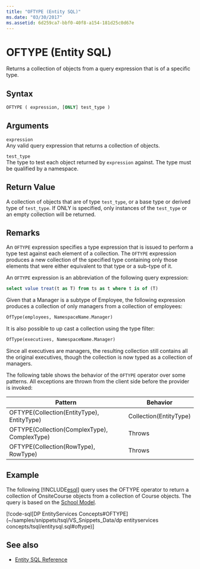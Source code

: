 ```yaml
---
title: "OFTYPE (Entity SQL)"
ms.date: "03/30/2017"
ms.assetid: 6d259ca7-bbf0-40f8-a154-181d25c0d67e
---
```

# OFTYPE (Entity SQL)
Returns a collection of objects from a query expression that is of a specific type.  
  
## Syntax  
  
```sql  
OFTYPE ( expression, [ONLY] test_type )  
```  
  
## Arguments  
 `expression`  
 Any valid query expression that returns a collection of objects.  
  
 `test_type`  
 The type to test each object returned by `expression` against. The type must be qualified by a namespace.  
  
## Return Value  
 A collection of objects that are of type `test_type`, or a base type or derived type of `test_type`. If ONLY is specified, only instances of the `test_type` or an empty collection will be returned.  
  
## Remarks  
 An `OFTYPE` expression specifies a type expression that is issued to perform a type test against each element of a collection.  The `OFTYPE` expression produces a new collection of the specified type containing only those elements that were either equivalent to that type or a sub-type of it.  
  
 An `OFTYPE` expression is an abbreviation of the following query expression:  
  
```sql  
select value treat(t as T) from ts as t where t is of (T)  
```  
  
 Given that a Manager is a subtype of Employee, the following expression produces a collection of only managers from a collection of employees:  
  
```sql  
OfType(employees, NamespaceName.Manager)  
```  
  
 It is also possible to up cast a collection using the type filter:  
  
```sql
OfType(executives, NamespaceName.Manager)  
```  
  
 Since all executives are managers, the resulting collection still contains all the original executives, though the collection is now typed as a collection of managers.  
  
 The following table shows the behavior of the `OFTYPE` operator over some patterns. All exceptions are thrown from the client side before the provider is invoked:  
  
|Pattern|Behavior|  
|-------------|--------------|  
|OFTYPE(Collection(EntityType), EntityType)|Collection(EntityType)|  
|OFTYPE(Collection(ComplexType), ComplexType)|Throws|  
|OFTYPE(Collection(RowType), RowType)|Throws|  
  
## Example  
 The following [!INCLUDE[esql](../../../../../../includes/esql-md.md)] query uses the OFTYPE operator to return a collection of OnsiteCourse objects from a collection of Course objects. The query is based on the [School Model](https://docs.microsoft.com/previous-versions/dotnet/netframework-4.0/bb896300(v=vs.100)).  
  
 [!code-sql[DP EntityServices Concepts#OFTYPE](~/samples/snippets/tsql/VS_Snippets_Data/dp entityservices concepts/tsql/entitysql.sql#oftype)]  
  
## See also

- [Entity SQL Reference](entity-sql-reference.md)
